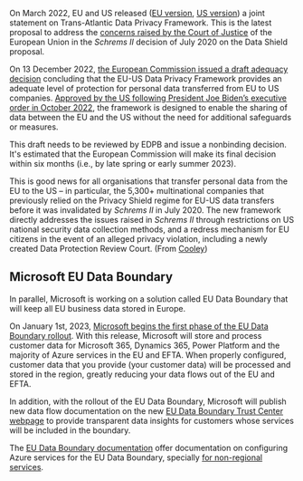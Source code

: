 

On March 2022, EU and US released ([EU version](https://ec.europa.eu/commission/presscorner/detail/en/ip_22_2087), [US version](https://www.whitehouse.gov/briefing-room/statements-releases/2022/03/25/united-states-and-european-commission-joint-statement-on-trans-atlantic-data-privacy-framework/)) a joint statement on Trans-Atlantic Data Privacy Framework. This is the latest proposal to address the [concerns raised by the Court of Justice](https://www.zdnet.com/article/european-court-strikes-down-eu-us-privacy-shield-citizen-data-transfer-agreement/) of the European Union in the _Schrems II_ decision of July 2020 on the Data Shield proposal.

On 13 December 2022, [the European Commission issued a draft adequacy decision](https://ec.europa.eu/commission/presscorner/detail/en/ip_22_7631) concluding that the EU-US Data Privacy Framework provides an adequate level of protection for personal data transferred from EU to US companies. [Approved by the US following President Joe Biden’s executive order in October 2022](https://www.whitehouse.gov/briefing-room/statements-releases/2022/10/07/fact-sheet-president-biden-signs-executive-order-to-implement-the-european-union-u-s-data-privacy-framework/), the framework is designed to enable the sharing of data between the EU and the US without the need for additional safeguards or measures. 

This draft needs to be reviewed by EDPB and issue a nonbinding decision. It's estimated that the European Commission will make its final decision within six months (i.e., by late spring or early summer 2023).

This is good news for all organisations that transfer personal data from the EU to the US – in particular, the 5,300+ multinational companies that previously relied on the Privacy Shield regime for EU-US data transfers before it was invalidated by _Schrems II_ in July 2020. The new framework directly addresses the issues raised in _Schrems II_ through restrictions on US national security data collection methods, and a redress mechanism for EU citizens in the event of an alleged privacy violation, including a newly created Data Protection Review Court. (From [Cooley](https://cdp.cooley.com/european-commission-approves-trans-atlantic-data-privacy-framework/))


## Microsoft EU Data Boundary

In parallel, Microsoft is working on a solution called EU Data Boundary that will keep all EU business data stored in Europe. 

On January 1st, 2023, [Microsoft begins the first phase of the EU Data Boundary rollout](https://blogs.microsoft.com/eupolicy/2022/12/15/eu-data-boundary-cloud-rollout/). With this release, Microsoft will store and process customer data for Microsoft 365, Dynamics 365, Power Platform and the majority of Azure services in the EU and EFTA. When properly configured, customer data that you provide (your customer data) will be processed and stored in the region, greatly reducing your data flows out of the EU and EFTA.

In addition, with the rollout of the EU Data Boundary, Microsoft will publish new data flow documentation on the new [EU Data Boundary Trust Center webpage](https://www.microsoft.com/en-us/trust-center/privacy/european-data-boundary-eudb) to provide transparent data insights for customers whose services will be included in the boundary.

The [EU Data Boundary documentation](https://learn.microsoft.com/en-us/privacy/eudb/eu-data-boundary-learn) offer documentation on configuring Azure services for the EU Data Boundary, specially [for non-regional services](https://learn.microsoft.com/en-us/privacy/eudb/eu-data-boundary-configure-azure-nonregional-services).
